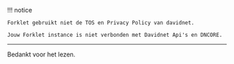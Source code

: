 !!! notice

    Forklet gebruikt niet de TOS en Privacy Policy van davidnet.

    Jouw Forklet instance is niet verbonden met Davidnet Api's en DNCORE.

---

Bedankt voor het lezen.